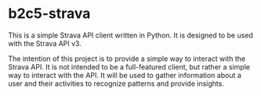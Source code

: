 # b2c5-strava

This is a simple Strava API client written in Python. It is designed to be used with the Strava API v3.

The intention of this project is to provide a simple way to interact with the Strava API. It is not intended to be a 
full-featured client, but rather a simple way to interact with the API.
It will be used to gather information about a user and their activities to recognize patterns and provide insights.
